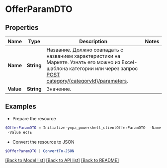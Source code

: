# OfferParamDTO
## Properties

Name | Type | Description | Notes
------------ | ------------- | ------------- | -------------
**Name** | **String** | Название.  Должно совпадать с названием характеристики на Маркете. Узнать его можно из Excel-шаблона категории или через запрос [POST category/{categoryId}/parameters](../../reference/content/getCategoryContentParameters.md).  | 
**Value** | **String** | Значение.  | 

## Examples

- Prepare the resource
```powershell
$OfferParamDTO = Initialize-ympa_powershell_clientOfferParamDTO  -Name Wi-Fi `
 -Value есть
```

- Convert the resource to JSON
```powershell
$OfferParamDTO | ConvertTo-JSON
```

[[Back to Model list]](../README.md#documentation-for-models) [[Back to API list]](../README.md#documentation-for-api-endpoints) [[Back to README]](../README.md)

